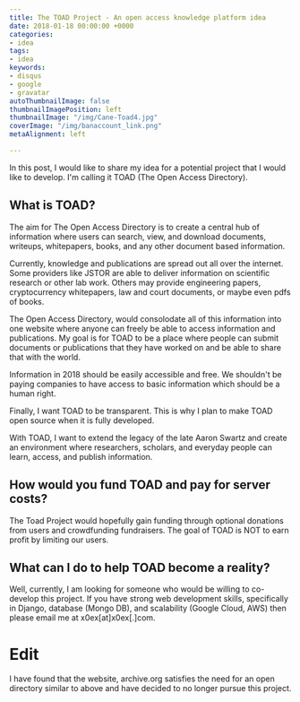 ```yaml
---
title: The TOAD Project - An open access knowledge platform idea
date: 2018-01-18 00:00:00 +0000
categories:
- idea
tags:
- idea
keywords:
- disqus
- google
- gravatar
autoThumbnailImage: false
thumbnailImagePosition: left
thumbnailImage: "/img/Cane-Toad4.jpg"
coverImage: "/img/banaccount_link.png"
metaAlignment: left

---
```

In this post, I would like to share my idea for a potential project that I would like to develop. I'm calling it TOAD (The Open Access Directory).
<!--more-->

## What is TOAD?

The aim for The Open Access Directory is to create a central hub of information where users can search, view, and download documents, writeups, whitepapers, books, and
any other document based information.

Currently, knowledge and publications are spread out all over the internet. Some providers like JSTOR are able to deliver information on scientific research or other lab work.
Others may provide engineering papers, cryptocurrency whitepapers, law and court documents, or maybe even pdfs of books.

The Open Access Directory, would consolodate all of this information into one website where anyone can freely be able to access information and publications. My goal is for
TOAD to be a place where people can submit documents or publications that they have worked on and be able to share that with the world.

Information in 2018 should be easily accessible and free. We shouldn't be paying companies to have access to basic information which should be a human right.

Finally, I want TOAD to be transparent. This is why I plan to make TOAD open source when it is fully developed.

With TOAD, I want to extend the legacy of the late Aaron Swartz and create an environment where researchers, scholars, and everyday people can learn, access, and publish information.

## How would you fund TOAD and pay for server costs?

The Toad Project would hopefully gain funding through optional donations from users and crowdfunding fundraisers. The goal of TOAD is NOT to earn profit by limiting our users.

## What can I do to help TOAD become a reality?

Well, currently, I am looking for someone who would be willing to co-develop this project. If you have strong web development skills, specifically in Django,
database (Mongo DB), and scalability (Google Cloud, AWS) then please email me at x0ex\[at\]x0ex\[.\]com.

# Edit

I have found that the website, archive.org satisfies the need for an open directory similar to above and have decided to no longer pursue this project.